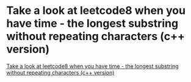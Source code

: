 # Take a look at leetcode8 when you have time - the longest substring without repeating characters (c++ version)
[Take a look at leetcode8 when you have time - the longest substring without repeating characters (c++ version)](https://aiwithcloud.com/2022/09/19/take_a_look_at_leetcode8_when_you_have_time___the_longest_substring_without_repeating_characters_c_version/)